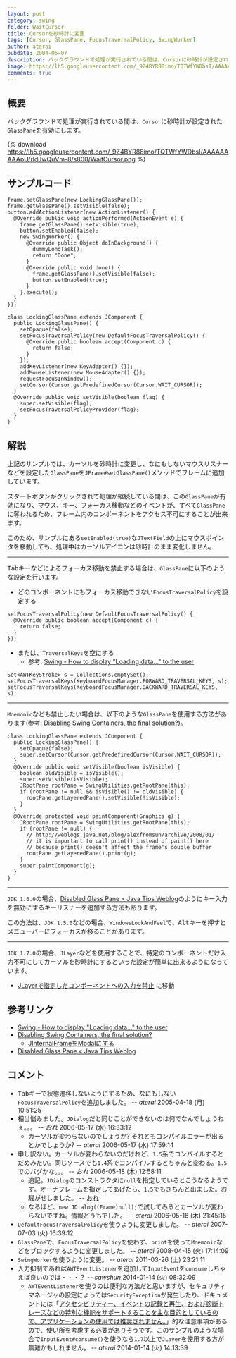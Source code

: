 ```yaml
---
layout: post
category: swing
folder: WaitCursor
title: Cursorを砂時計に変更
tags: [Cursor, GlassPane, FocusTraversalPolicy, SwingWorker]
author: aterai
pubdate: 2004-06-07
description: バックグラウンドで処理が実行されている間は、Cursorに砂時計が設定されたGlassPaneを有効にします。
image: https://lh5.googleusercontent.com/_9Z4BYR88imo/TQTWfYWDbsI/AAAAAAAAApU/rldJwQuVm-8/s800/WaitCursor.png
comments: true
---
```

## 概要
バックグラウンドで処理が実行されている間は、`Cursor`に砂時計が設定された`GlassPane`を有効にします。

{% download https://lh5.googleusercontent.com/_9Z4BYR88imo/TQTWfYWDbsI/AAAAAAAAApU/rldJwQuVm-8/s800/WaitCursor.png %}

## サンプルコード
<pre class="prettyprint"><code>frame.setGlassPane(new LockingGlassPane());
frame.getGlassPane().setVisible(false);
button.addActionListener(new ActionListener() {
  @Override public void actionPerformed(ActionEvent e) {
    frame.getGlassPane().setVisible(true);
    button.setEnabled(false);
    new SwingWorker() {
      @Override public Object doInBackground() {
        dummyLongTask();
        return "Done";
      }
      @Override public void done() {
        frame.getGlassPane().setVisible(false);
        button.setEnabled(true);
      }
    }.execute();
  }
});
</code></pre>

<pre class="prettyprint"><code>class LockingGlassPane extends JComponent {
  public LockingGlassPane() {
    setOpaque(false);
    setFocusTraversalPolicy(new DefaultFocusTraversalPolicy() {
      @Override public boolean accept(Component c) {
        return false;
      }
    });
    addKeyListener(new KeyAdapter() {});
    addMouseListener(new MouseAdapter() {});
    requestFocusInWindow();
    setCursor(Cursor.getPredefinedCursor(Cursor.WAIT_CURSOR));
  }
  @Override public void setVisible(boolean flag) {
    super.setVisible(flag);
    setFocusTraversalPolicyProvider(flag);
  }
}
</code></pre>

## 解説
上記のサンプルでは、カーソルを砂時計に変更し、なにもしないマウスリスナーなどを設定した`GlassPane`を`JFrame#setGlassPane()`メソッドでフレームに追加しています。

スタートボタンがクリックされて処理が継続している間は、この`GlassPane`が有効になり、マウス、キー、フォーカス移動などのイベントが、すべて`GlassPane`に奪われるため、フレーム内のコンポーネントをアクセス不可にすることが出来ます。

このため、サンプルにある`setEnabled(true)`な`JTextField`の上にマウスポインタを移動しても、処理中はカーソルアイコンは砂時計のまま変化しません。

- - - -
<kbd>Tab</kbd>キーなどによるフォーカス移動を禁止する場合は、`GlassPane`に以下のような設定を行います。

- どのコンポーネントにもフォーカス移動できない`FocusTraversalPolicy`を設定する

<!-- dummy comment line for breaking list -->

<pre class="prettyprint"><code>setFocusTraversalPolicy(new DefaultFocusTraversalPolicy() {
  @Override public boolean accept(Component c) {
    return false;
  }
});
</code></pre>

- または、`TraversalKeys`を空にする
    - 参考: [Swing - How to display "Loading data..." to the user](https://community.oracle.com/thread/1375257)

<!-- dummy comment line for breaking list -->

<pre class="prettyprint"><code>Set&lt;AWTKeyStroke&gt; s = Collections.emptySet();
setFocusTraversalKeys(KeyboardFocusManager.FORWARD_TRAVERSAL_KEYS, s);
setFocusTraversalKeys(KeyboardFocusManager.BACKWARD_TRAVERSAL_KEYS, s);
</code></pre>

- - - -
`Mnemonic`なども禁止したい場合は、以下のような`GlassPane`を使用する方法があります(参考: [Disabling Swing Containers, the final solution?](http://weblogs.java.net/blog/alexfromsun/archive/2008/01/))。

<pre class="prettyprint"><code>class LockingGlassPane extends JComponent {
  public LockingGlassPane() {
    setOpaque(false);
    super.setCursor(Cursor.getPredefinedCursor(Cursor.WAIT_CURSOR));
  }
  @Override public void setVisible(boolean isVisible) {
    boolean oldVisible = isVisible();
    super.setVisible(isVisible);
    JRootPane rootPane = SwingUtilities.getRootPane(this);
    if (rootPane != null &amp;&amp; isVisible() != oldVisible) {
      rootPane.getLayeredPane().setVisible(!isVisible);
    }
  }
  @Override protected void paintComponent(Graphics g) {
    JRootPane rootPane = SwingUtilities.getRootPane(this);
    if (rootPane != null) {
      // http://weblogs.java.net/blog/alexfromsun/archive/2008/01/
      // it is important to call print() instead of paint() here
      // because print() doesn't affect the frame's double buffer
      rootPane.getLayeredPane().print(g);
    }
    super.paintComponent(g);
  }
}
</code></pre>

- - - -
`JDK 1.6.0`の場合、[Disabled Glass Pane « Java Tips Weblog](http://tips4java.wordpress.com/2008/11/07/disabled-glass-pane/)のようにキー入力を無効にするキーリスナーを追加する方法もあります。

この方法は、`JDK 1.5.0`などの場合、`WindowsLookAndFeel`で、<kbd>Alt</kbd>キーを押すとメニューバーにフォーカスが移ることがあります。

- - - -
`JDK 1.7.0`の場合、`JLayer`などを使用することで、特定のコンポーネントだけ入力不可にしてカーソルを砂時計にするといった設定が簡単に出来るようになっています。

- [JLayerで指定したコンポーネントへの入力を禁止](http://ateraimemo.com/Swing/DisableInputLayer.html) に移動

<!-- dummy comment line for breaking list -->

## 参考リンク
- [Swing - How to display "Loading data..." to the user](https://community.oracle.com/thread/1375257)
- [Disabling Swing Containers, the final solution?](http://weblogs.java.net/blog/alexfromsun/archive/2008/01/)
    - [JInternalFrameをModalにする](http://ateraimemo.com/Swing/ModalInternalFrame.html)
- [Disabled Glass Pane « Java Tips Weblog](http://tips4java.wordpress.com/2008/11/07/disabled-glass-pane/)

<!-- dummy comment line for breaking list -->

## コメント
- <kbd>Tab</kbd>キーで状態遷移しないようにするため、なにもしない`FocusTraversalPolicy`を追加しました。 -- *aterai* 2005-04-18 (月) 10:51:25
- 相当悩みました。`JDialog`だと同じことができないのは何でなんでしょうねぇ。。。 -- *おれ* 2006-05-17 (水) 16:33:12
    - カーソルが変わらないのでしょうか? それともコンパイルエラーが出るとかでしょうか? -- *aterai* 2006-05-17 (水) 17:59:14
- 申し訳ない。カーソルが変わらないのだけれど、`1.5`系でコンパイルするとだめみたい。同じソースでも`1.4`系でコンパイルするとちゃんと変わる。`1.5`でのバグかな。。。 -- *おれ* 2006-05-18 (木) 12:58:11
    - 追記。`JDialog`のコンストラクタに`null`を指定しているとこうなるようです。オーナフレームを指定してあげたら、`1.5`でもきちんと出ました。お騒がせしました。 -- [おれ](http://ateraimemo.com/おれ.html)
    - なるほど、`new JDialog((Frame)null);`で試してみるとカーソルが変わらないですね。情報どうもでした。 -- *aterai* 2006-05-18 (木) 21:45:15
- `DefaultFocusTraversalPolicy`を使うように変更しました。 -- *aterai* 2007-07-03 (火) 16:39:12
- `GlassPane`で、`FocusTraversalPolicy`を使わず、`print`を使って`Mnemonic`などをブロックするように変更しました。 -- *aterai* 2008-04-15 (火) 17:14:09
- `SwingWorker`を使うように変更。 -- *aterai* 2011-03-26 (土) 23:21:11
- 入力抑制であれば`AWTEventListener`を追加して`InputEvent`を`consume`しちゃえば良いのでは・・・？ -- *sawshun* 2014-01-14 (火) 08:32:09
    - `AWTEventListener`を使うのは便利な方法だと思いますが、セキュリティマネージャの設定によっては`SecurityException`が発生したり、ドキュメントには「[アクセシビリティー、イベントの記録と再生、および診断トレースなどの特別な機能をサポートすることを主な目的としているので、アプリケーションの使用では推奨されません。](http://docs.oracle.com/javase/jp/7/api/java/awt/Toolkit.html#addAWTEventListener%28java.awt.event.AWTEventListener,%20long%29)」的な注意事項があるので、使い所を考慮する必要がありそうです。このサンプルのような場合で`InputEvent#consume()`を使うなら`1.7`以上で`JLayer`を使用する方が無難かもしれません。 -- *aterai* 2014-01-14 (火) 14:13:39

<!-- dummy comment line for breaking list -->
